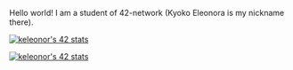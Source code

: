 Hello world! I am a student of 42-network (Kyoko Eleonora is my nickname there).

[![keleonor's 42 stats](https://badge42.herokuapp.com/api/stats/keleonor)](https://github.com/JaeSeoKim/badge42)

[![keleonor's 42 stats](https://badge42.herokuapp.com/api/stats/keleonor?cursus=C%20Piscine)](https://github.com/JaeSeoKim/badge42)


